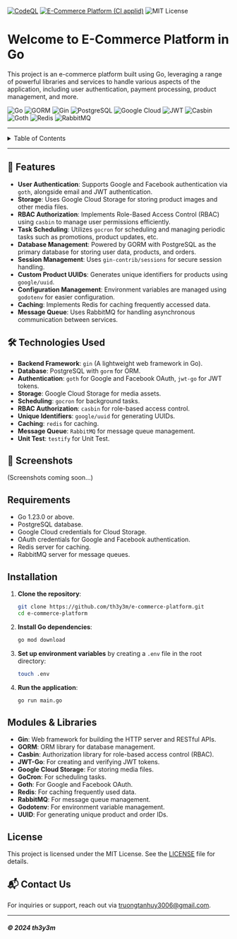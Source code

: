 [![CodeQL](https://github.com/th3y3m/e-commerce-platform/actions/workflows/github-code-scanning/codeql/badge.svg)](https://github.com/th3y3m/e-commerce-platform/actions/workflows/github-code-scanning/codeql)
[![E-Commerce Platform (CI applid)](https://github.com/th3y3m/e-commerce-platform/actions/workflows/ci-script.yml/badge.svg)](https://github.com/th3y3m/e-commerce-platform/actions/workflows/ci-script.yml)
![MIT License](https://img.shields.io/badge/License-MIT-yellow.svg)

# Welcome to E-Commerce Platform in Go

This project is an e-commerce platform built using Go, leveraging a range of powerful libraries and services to handle various aspects of the application, including user authentication, payment processing, product management, and more.

![Go](https://img.shields.io/badge/Go-00ADD8?style=for-the-badge&logo=go&logoColor=white)
![GORM](https://img.shields.io/badge/GORM-7289DA?style=for-the-badge&logo=postgresql&logoColor=white)
![Gin](https://img.shields.io/badge/Gin-00ADD8?style=for-the-badge&logo=go&logoColor=white)
![PostgreSQL](https://img.shields.io/badge/PostgreSQL-336791?style=for-the-badge&logo=postgresql&logoColor=white)
![Google Cloud](https://img.shields.io/badge/Google_Cloud-4285F4?style=for-the-badge&logo=google-cloud&logoColor=white)
![JWT](https://img.shields.io/badge/JWT-black?style=for-the-badge&logo=JSON%20web%20tokens)
![Casbin](https://img.shields.io/badge/Casbin-7289DA?style=for-the-badge&logo=casbin&logoColor=white)
![Goth](https://img.shields.io/badge/Goth-FF4088?style=for-the-badge&logo=goth&logoColor=white)
![Redis](https://img.shields.io/badge/Redis-DC382D?style=for-the-badge&logo=redis&logoColor=white)
![RabbitMQ](https://img.shields.io/badge/RabbitMQ-FF6600?style=for-the-badge&logo=rabbitmq&logoColor=white)

---

<details>
  <summary>Table of Contents</summary>
  <ol>
    <li><a href="#-features">Features</a></li>
    <li><a href="#-technologies-used">Technologies Used</a></li>
    <li><a href="#-screenshots">Screenshots</a></li>
    <li><a href="#-contact-us">Contact Us</a></li>
  </ol>
</details>

---

## 🚀 Features

- **User Authentication**: Supports Google and Facebook authentication via `goth`, alongside email and JWT authentication.
- **Storage**: Uses Google Cloud Storage for storing product images and other media files.
- **RBAC Authorization**: Implements Role-Based Access Control (RBAC) using `casbin` to manage user permissions efficiently.
- **Task Scheduling**: Utilizes `gocron` for scheduling and managing periodic tasks such as promotions, product updates, etc.
- **Database Management**: Powered by GORM with PostgreSQL as the primary database for storing user data, products, and orders.
- **Session Management**: Uses `gin-contrib/sessions` for secure session handling.
- **Custom Product UUIDs**: Generates unique identifiers for products using `google/uuid`.
- **Configuration Management**: Environment variables are managed using `godotenv` for easier configuration.
- **Caching**: Implements Redis for caching frequently accessed data.
- **Message Queue**: Uses RabbitMQ for handling asynchronous communication between services.

## 🛠️ Technologies Used

- **Backend Framework**: `gin` (A lightweight web framework in Go).
- **Database**: PostgreSQL with `gorm` for ORM.
- **Authentication**: `goth` for Google and Facebook OAuth, `jwt-go` for JWT tokens.
- **Storage**: Google Cloud Storage for media assets.
- **Scheduling**: `gocron` for background tasks.
- **RBAC Authorization**: `casbin` for role-based access control.
- **Unique Identifiers**: `google/uuid` for generating UUIDs.
- **Caching**: `redis` for caching.
- **Message Queue**: `RabbitMQ` for message queue management.
- **Unit Test**: `testify` for Unit Test.

## 📸 Screenshots

(Screenshots coming soon...)

## Requirements

- Go 1.23.0 or above.
- PostgreSQL database.
- Google Cloud credentials for Cloud Storage.
- OAuth credentials for Google and Facebook authentication.
- Redis server for caching.
- RabbitMQ server for message queues.

## Installation

1. **Clone the repository**:
    ```bash
    git clone https://github.com/th3y3m/e-commerce-platform.git
    cd e-commerce-platform
    ```

2. **Install Go dependencies**:
    ```bash
    go mod download
    ```

3. **Set up environment variables** by creating a `.env` file in the root directory:
    ```bash
    touch .env
    ```

4. **Run the application**:
    ```bash
    go run main.go
    ```

## Modules & Libraries

- **Gin**: Web framework for building the HTTP server and RESTful APIs.
- **GORM**: ORM library for database management.
- **Casbin**: Authorization library for role-based access control (RBAC).
- **JWT-Go**: For creating and verifying JWT tokens.
- **Google Cloud Storage**: For storing media files.
- **GoCron**: For scheduling tasks.
- **Goth**: For Google and Facebook OAuth.
- **Redis**: For caching frequently used data.
- **RabbitMQ**: For message queue management.
- **Godotenv**: For environment variable management.
- **UUID**: For generating unique product and order IDs.

## License

This project is licensed under the MIT License. See the [LICENSE](LICENSE) file for details.

## 📬 Contact Us

For inquiries or support, reach out via [truongtanhuy3006@gmail.com](mailto:truongtanhuy3006@gmail.com).

---

##### &#169; 2024 th3y3m
